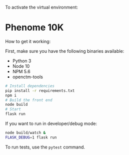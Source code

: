 To activate the virtual environment:

# Phenome 10K

How to get it working:

First, make sure you have the following binaries available:
 - Python 3
 - Node 10
 - NPM 5.6
 - openctm-tools


```bash
# Install dependencies
pip install -r requirements.txt
npm i
# Build the front end
node build
# Start
flask run
```

If you want to run in developer/debug mode:

```bash
node build/watch &
FLASK_DEBUG=1 flask run
```

To run tests, use the `pytest` command.
